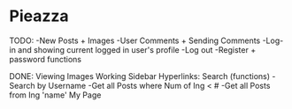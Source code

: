 Pieazza
=======

TODO:
-New Posts + Images
-User Comments + Sending Comments
-Log-in and showing current logged in user's profile
-Log out
-Register + password functions

DONE:
Viewing Images
Working Sidebar Hyperlinks:
Search (functions)
-Search by Username
-Get all Posts where Num of Ing < #
-Get all Posts from Ing 'name'
My Page
